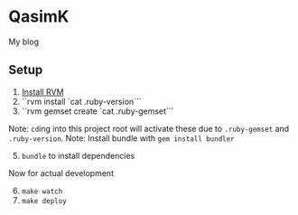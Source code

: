 # QasimK

My blog

## Setup

1. [Install RVM](https://rvm.io/rvm/install)
2. ``rvm install `cat .ruby-version```
3. ``rvm gemset create `cat .ruby-gemset```

Note: `cd`ing into this project root will activate these due to `.ruby-gemset`
and `.ruby-version`.
Note: Install bundle with `gem install bundler`

5. `bundle` to install dependencies

Now for actual development

6. `make watch`
7. `make deploy`
